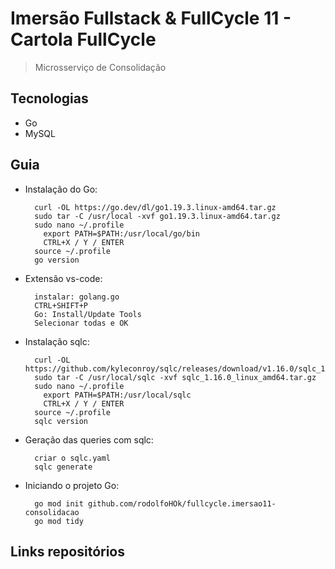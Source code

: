 # Imersão Fullstack & FullCycle 11 - Cartola FullCycle

> Microsserviço de Consolidação

## Tecnologias

- Go
- MySQL

## Guia

- Instalação do Go:

        curl -OL https://go.dev/dl/go1.19.3.linux-amd64.tar.gz
        sudo tar -C /usr/local -xvf go1.19.3.linux-amd64.tar.gz
        sudo nano ~/.profile
          export PATH=$PATH:/usr/local/go/bin
          CTRL+X / Y / ENTER
        source ~/.profile
        go version

- Extensão vs-code:

        instalar: golang.go
        CTRL+SHIFT+P
        Go: Install/Update Tools
        Selecionar todas e OK

- Instalação sqlc:

        curl -OL https://github.com/kyleconroy/sqlc/releases/download/v1.16.0/sqlc_1.16.0_linux_amd64.tar.gz
        sudo tar -C /usr/local/sqlc -xvf sqlc_1.16.0_linux_amd64.tar.gz
        sudo nano ~/.profile
          export PATH=$PATH:/usr/local/sqlc
          CTRL+X / Y / ENTER
        source ~/.profile
        sqlc version

- Geração das queries com sqlc:

        criar o sqlc.yaml
        sqlc generate

- Iniciando o projeto Go:

        go mod init github.com/rodolfoHOk/fullcycle.imersao11-consolidacao
        go mod tidy

## Links repositórios
